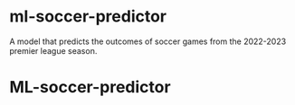 # ml-soccer-predictor
A model that predicts the outcomes of soccer games from the 2022-2023 premier league season.
# ML-soccer-predictor
